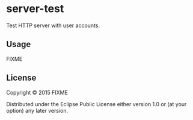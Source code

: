 # server-test

Test HTTP server with user accounts.

## Usage

FIXME

## License

Copyright © 2015 FIXME

Distributed under the Eclipse Public License either version 1.0 or (at
your option) any later version.
